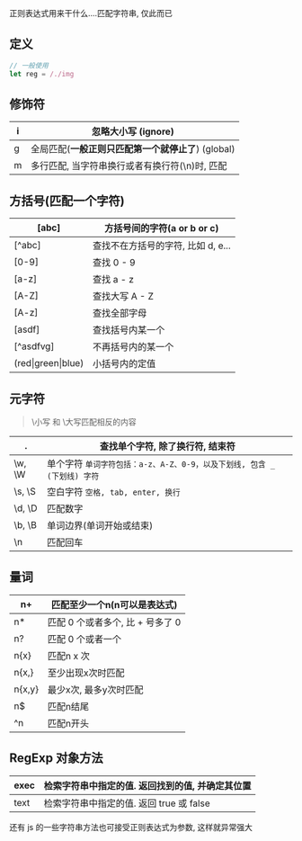 正则表达式用来干什么....匹配字符串, 仅此而已

## 定义

```js
// 一般使用
let reg = /./img
```



## 修饰符

| i    | 忽略大小写 (ignore)                                 |
| ---- | --------------------------------------------------- |
| g    | 全局匹配(**一般正则只匹配第一个就停止了**) (global) |
| m    | 多行匹配, 当字符串换行或者有换行符(\n)时, 匹配      |



## 方括号(匹配一个字符)

| [abc]              | 方括号间的字符(a or b or c)        |
| ------------------ | ---------------------------------- |
| [^abc]             | 查找不在方括号的字符, 比如 d, e... |
| [0-9]              | 查找 0 - 9                         |
| [a-z]              | 查找 a - z                         |
| [A-Z]              | 查找大写 A - Z                     |
| [A-z]              | 查找全部字母                       |
| [asdf]             | 查找括号内某一个                   |
| [^asdfvg]          | 不再括号内的某一个                 |
| (red\|green\|blue) | 小括号内的定值                     |



## 元字符

> \小写 和 \大写匹配相反的内容

| .      | 查找单个字符, 除了换行符, 结束符                             |
| ------ | ------------------------------------------------------------ |
| \w, \W | 单个字符 `单词字符包括：a-z、A-Z、0-9，以及下划线, 包含 _ (下划线) 字符` |
| \s, \S | 空白字符 `空格, tab, enter, 换行`                            |
| \d, \D | 匹配数字                                                     |
| \b, \B | 单词边界(单词开始或结束)                                     |
| \n     | 匹配回车                                                     |



## 量词

| n+     | 匹配至少一个n(n可以是表达式)     |
| ------ | -------------------------------- |
| n*     | 匹配 0 个或者多个, 比 + 号多了 0 |
| n?     | 匹配 0 个或者一个                |
| n{x}   | 匹配n x 次                       |
| n{x,}  | 至少出现x次时匹配                |
| n{x,y} | 最少x次, 最多y次时匹配           |
| n$     | 匹配n结尾                        |
| ^n     | 匹配n开头                        |



## RegExp 对象方法

| exec | 检索字符串中指定的值. 返回找到的值, 并确定其位置 |
| ---- | ------------------------------------------------ |
| text | 检索字符串中指定的值. 返回 true 或 false         |



还有 js 的一些字符串方法也可接受正则表达式为参数, 这样就异常强大
